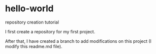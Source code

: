 # hello-world
repository creation tutorial

I first create a repository for my first project.

After that, I have created a branch to add modifications on this project (I modify this readme.md file).
